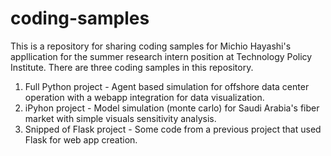 # coding-samples

This is a repository for sharing coding samples for Michio Hayashi's appllication for the summer research intern position at Technology Policy Institute. There are three coding samples in this repository.

1. Full Python project - Agent based simulation for offshore data center operation with a webapp integration for data visualization.
2. iPyhon project - Model simulation (monte carlo) for Saudi Arabia's fiber market with simple visuals sensitivity analysis.
3. Snipped of Flask project - Some code from a previous project that used Flask for web app creation.
